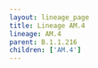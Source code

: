```yaml
---
layout: lineage_page
title: Lineage AM.4
lineage: AM.4
parent: B.1.1.216
children: ['AM.4']
---
```

